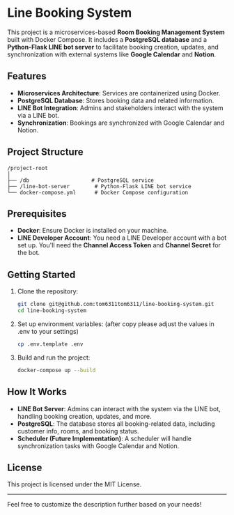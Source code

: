 # Line Booking System

This project is a microservices-based **Room Booking Management System** built with Docker Compose. It includes a **PostgreSQL database** and a **Python-Flask LINE bot server** to facilitate booking creation, updates, and synchronization with external systems like **Google Calendar** and **Notion**.

## Features

- **Microservices Architecture**: Services are containerized using Docker.
- **PostgreSQL Database**: Stores booking data and related information.
- **LINE Bot Integration**: Admins and stakeholders interact with the system via a LINE bot.
- **Synchronization**: Bookings are synchronized with Google Calendar and Notion.

## Project Structure

```
/project-root
│
├── /db                    # PostgreSQL service
├── /line-bot-server        # Python-Flask LINE bot service
└── docker-compose.yml      # Docker Compose configuration
```

## Prerequisites

- **Docker**: Ensure Docker is installed on your machine.
- **LINE Developer Account**: You need a LINE Developer account with a bot set up. You'll need the **Channel Access Token** and **Channel Secret** for the bot.

## Getting Started

1. Clone the repository:
   ```bash
   git clone git@github.com:tom6311tom6311/line-booking-system.git
   cd line-booking-system
   ```

2. Set up environment variables: (after copy please adjust the values in .env to your settings)
   ```bash
   cp .env.template .env
   ```

3. Build and run the project:
   ```bash
   docker-compose up --build
   ```

## How It Works

- **LINE Bot Server**: Admins can interact with the system via the LINE bot, handling booking creation, updates, and more.
- **PostgreSQL**: The database stores all booking-related data, including customer info, rooms, and booking status.
- **Scheduler (Future Implementation)**: A scheduler will handle synchronization tasks with Google Calendar and Notion.

## License

This project is licensed under the MIT License.

---

Feel free to customize the description further based on your needs!
